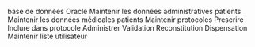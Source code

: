 base de données Oracle
Maintenir les données administratives patients
Maintenir les données médicales patients
Maintenir protocoles
Prescrire
Inclure dans protocole
Administrer
Validation Reconstitution Dispensation
Maintenir liste utilisateur